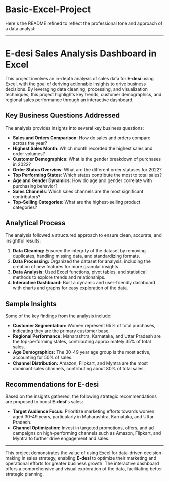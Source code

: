 # Basic-Excel-Project
Here's the README refined to reflect the professional tone and approach of a data analyst:

---

# E-desi Sales Analysis Dashboard in Excel

This project involves an in-depth analysis of sales data for **E-desi** using Excel, with the goal of deriving actionable insights to drive business decisions. By leveraging data cleaning, processing, and visualization techniques, this project highlights key trends, customer demographics, and regional sales performance through an interactive dashboard.

## Key Business Questions Addressed

The analysis provides insights into several key business questions:
- **Sales and Orders Comparison**: How do sales and orders compare across the year?
- **Highest Sales Month**: Which month recorded the highest sales and order volumes?
- **Customer Demographics**: What is the gender breakdown of purchases in 2022?
- **Order Status Overview**: What are the different order statuses for 2022?
- **Top Performing States**: Which states contribute the most to total sales?
- **Age and Gender Dynamics**: How do age and gender correlate with purchasing behavior?
- **Sales Channels**: Which sales channels are the most significant contributors?
- **Top-Selling Categories**: What are the highest-selling product categories?

## Analytical Process

The analysis followed a structured approach to ensure clean, accurate, and insightful results:

1. **Data Cleaning:** Ensured the integrity of the dataset by removing duplicates, handling missing data, and standardizing formats.
2. **Data Processing:** Organized the dataset for analysis, including the creation of new features for more granular insights.
3. **Data Analysis:** Used Excel functions, pivot tables, and statistical methods to explore trends and relationships.
4. **Interactive Dashboard:** Built a dynamic and user-friendly dashboard with charts and graphs for easy exploration of the data.

## Sample Insights

Some of the key findings from the analysis include:
- **Customer Segmentation:** Women represent 65% of total purchases, indicating they are the primary customer base.
- **Regional Performance:** Maharashtra, Karnataka, and Uttar Pradesh are the top-performing states, contributing approximately 35% of total sales.
- **Age Demographics:** The 30-49 year age group is the most active, accounting for 50% of sales.
- **Channel Distribution:** Amazon, Flipkart, and Myntra are the most dominant sales channels, contributing about 80% of total sales.
  
## Recommendations for E-desi

Based on the insights gathered, the following strategic recommendations are proposed to boost **E-desi**'s sales:

- **Target Audience Focus:** Prioritize marketing efforts towards women aged 30-49 years, particularly in Maharashtra, Karnataka, and Uttar Pradesh.
- **Channel Optimization:** Invest in targeted promotions, offers, and ad campaigns on high-performing channels such as Amazon, Flipkart, and Myntra to further drive engagement and sales.

---

This project demonstrates the value of using Excel for data-driven decision-making in sales strategy, enabling **E-desi** to optimize their marketing and operational efforts for greater business growth. The interactive dashboard offers a comprehensive and visual exploration of the data, facilitating better strategic planning.
